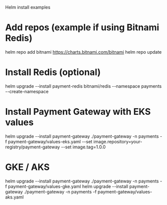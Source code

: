 
Helm install examples

# Add repos (example if using Bitnami Redis)
helm repo add bitnami https://charts.bitnami.com/bitnami
helm repo update

# Install Redis (optional)
helm upgrade --install payment-redis bitnami/redis --namespace payments --create-namespace

# Install Payment Gateway with EKS values
helm upgrade --install payment-gateway ./payment-gateway -n payments -f payment-gateway/values-eks.yaml   --set image.repository=your-registry/payment-gateway --set image.tag=1.0.0

# GKE / AKS
helm upgrade --install payment-gateway ./payment-gateway -n payments -f payment-gateway/values-gke.yaml
helm upgrade --install payment-gateway ./payment-gateway -n payments -f payment-gateway/values-aks.yaml
